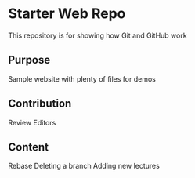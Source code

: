 # Starter Web Repo

This repository is for showing how Git and GitHub work

## Purpose

Sample website with plenty of files for demos

## Contribution
Review
Editors

## Content
Rebase
Deleting a branch
Adding new lectures